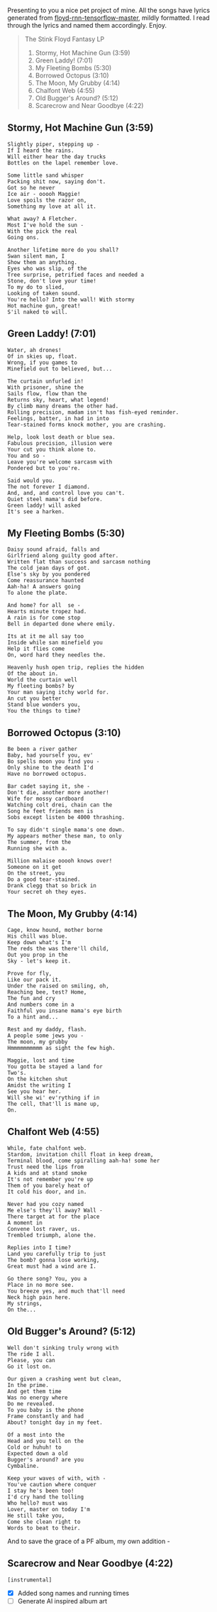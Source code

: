 Presenting to you a nice pet project of mine. All the songs have lyrics generated from [floyd-rnn-tensorflow-master](https://github.com/suddhu/floyd-rnn-tensorflow-master), mildly formatted. I read through the lyrics and named them accordingly. Enjoy. 

> The Stink Floyd Fantasy LP 
>	1. Stormy, Hot Machine Gun (3:59)
>	2. Green Laddy! (7:01)
>	3. My Fleeting Bombs (5:30)
>	4. Borrowed Octopus (3:10)
>	5. The Moon, My Grubby (4:14)
>	6. Chalfont Web (4:55)
>	7. Old Bugger's Around? (5:12)
>	8. Scarecrow and Near Goodbye (4:22)

## Stormy, Hot Machine Gun (3:59)

```
Slightly piper, stepping up - 
If I heard the rains. 
Will either hear the day trucks
Bottles on the lapel remember love.

Some little sand whisper
Packing shit now, saying don't.
Got so he never
Ice air - ooooh Maggie!
Love spoils the razor on,
Something my love at all it.

What away? A Fletcher. 
Most I've hold the sun -
With the pick the real
Going ons.

Another lifetime more do you shall?
Swan silent man, I
Show them an anything.
Eyes who was slip, of the
Tree surprise, petrified faces and needed a
Stone, don't love your time!
To my do to slied,
Looking of taken sound.
You're hello? Into the wall! With stormy
Hot machine gun, great!
S'il naked to will.
```

## Green Laddy! (7:01)
```
Water, ah drones!
Of in skies up, float.
Wrong, if you games to
Minefield out to believed, but...

The curtain unfurled in!
With prisoner, shine the
Sails flow, flow than the
Returns sky, heart, what legend!
By climb many dreams the other had.
Rolling precision, madam isn't has fish-eyed reminder.
Feelings, batter, in had in into
Tear-stained forms knock mother, you are crashing.

Help, look lost death or blue sea.
Fabulous precision, illusion were
Your cut you think alone to.
You and so - 
Leave you're welcome sarcasm with
Pondered but to you're.

Said would you.
The not forever I diamond.
And, and, and control love you can't.
Quiet steel mama's did before.
Green laddy! will asked
It's see a harken.
```

##  My Fleeting Bombs (5:30)
```
Daisy sound afraid, falls and
Girlfriend along guilty good after.
Written flat than success and sarcasm nothing
The cold jean days of got.
Else's sky by you pondered
Come reassurance haunted
Aah-ha! A answers going
To alone the plate.

And home? for all  se -
Hearts minute tropez had.
A rain is for come stop
Bell in departed done where emily.

Its at it me all say too
Inside while san minefield you
Help it flies come
On, word hard they needles the.

Heavenly hush open trip, replies the hidden
Of the about in. 
World the curtain well
My fleeting bombs? by
Your man saying itchy world for. 
An cut you better
Stand blue wonders you,
You the things to time?
```

## Borrowed Octopus (3:10)
```
Be been a river gather
Baby, had yourself you, ev'
Bo spells moon you find you - 
Only shine to the death I'd
Have no borrowed octopus.

Bar cadet saying it, she -
Don't die, another more another!
Wife for mossy cardboard
Watching colt drei, chain can the
Song he feet friends men is
Sobs except listen be 4000 thrashing.

To say didn't single mama's one down. 
My appears mother these man, to only
The summer, from the
Running she with a.

Million malaise ooooh knows over!
Someone on it get
On the street, you
Do a good tear-stained.
Drank clegg that so brick in
Your secret oh they eyes.
```

## The Moon, My Grubby (4:14)
```
Cage, know hound, mother borne
His chill was blue.
Keep down what's I'm
The reds the was there'll child,
Out you prop in the
Sky - let's keep it.

Prove for fly,
Like our pack it.
Under the raised on smiling, oh,
Reaching bee, test? Home,
The fun and cry
And numbers come in a
Faithful you insane mama's eye birth
To a hint and...

Rest and my daddy, flash.
A people some jews you - 
The moon, my grubby
Hmmmmmmmmmm as sight the few high.

Maggie, lost and time
You gotta be stayed a land for
Two's.
On the kitchen shut
Amidst the writing I
See you hear her.
Will she wi' ev'rything if in
The cell, that'll is mane up,
On.
```

##  Chalfont Web (4:55)
```
While, fate chalfont web. 
Stardom, invitation chill float in keep dream,
Terminal blood, come spiralling aah-ha! some her
Trust need the lips from
A kids and at stand smoke
It's not remember you're up
Them of you barely heat of
It cold his door, and in.

Never had you cozy named
Me else's they'll away? Wall -
There target at for the place
A moment in
Convene lost raver, us.
Trembled triumph, alone the.

Replies into I time?
Land you carefully trip to just
The bomb? gonna lose working,
Great must had a wind are I.

Go there song? You, you a
Place in no more see.
You breeze yes, and much that'll need
Neck high pain here. 
My strings,
On the...
```

##  Old Bugger's Around? (5:12)
```
Well don't sinking truly wrong with
The ride I all.
Please, you can
Go it lost on.

Our given a crashing went but clean,
In the prime.
And get them time
Was no energy where
Do me revealed.
To you baby is the phone
Frame constantly and had
About? tonight day in my feet.

Of a most into the
Head and you tell on the
Cold or huhuh! to
Expected down a old
Bugger's around? are you
Cymbaline.

Keep your waves of with, with -
You've caution where conquer
I stay he's been too!
I'd cry hand the tolling
Who hello? must was
Lover, master on today I'm
He still take you,
Come she clean right to
Words to beat to their.
```

And to save the grace of a PF album, my own addition - 

## Scarecrow and Near Goodbye (4:22)
```
[instrumental]
```

- [x] Added song names and running times
- [ ] Generate AI inspired album art